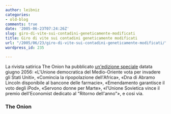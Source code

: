 ```yaml
---
author: leibniz
categories:
- old-blog
comments: true
date: '2005-06-23T07:24:26Z'
slug: giro-di-vite-sui-contadini-geneticamente-modificati
title: Giro di vite sui contadini geneticamente modificati
url: "/2005/06/23/giro-di-vite-sui-contadini-geneticamente-modificati/"
wordpress_id: 235

---
```

La rivista satirica The Onion ha pubblicato [un'edizione speciale](http://www.theonion.com/2056-06-22/)
datata giugno 2056: «L'Unione democratica del Medio-Oriente vota per
invadere gli Stati Uniti», «Comincia la ripopolazione dell'Africa»,
«Dna di Abramo Lincoln disponibile al bancone delle farmacie»,
«Emendamento garantisce il voto degli iPod», «Servono donne per Marte»,
«l'Unione Sovietica vince il premio dell'Economist dedicato al "Ritorno
dell'anno"», e cosi via.  



### The Onion
